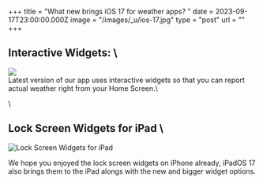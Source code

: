 +++
title = "What new brings iOS 17 for weather apps? "
date = 2023-09-17T23:00:00.000Z
image = "/images/_u/ios-17.jpg"
type = "post"
url = ""
+++

## Interactive Widgets: \\

![](/images/_u/i_w2.jpeg)\
Latest version of our app uses interactive widgets so that you can report actual weather right from your Home Screen.\\

\\

## Lock Screen Widgets for iPad \\

![Lock Screen Widgets for iPad](/images/_u/ipad_rect.jpg)

We hope you enjoyed the lock screen widgets on iPhone already, iPadOS 17 also brings them to the iPad alongs with the new and bigger widget options.
